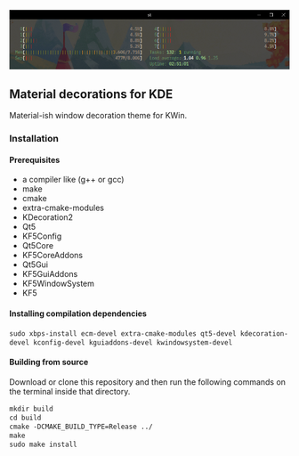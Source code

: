 ![Demo](data/window.png)

## Material decorations for KDE

Material-ish window decoration theme for KWin.

### Installation

#### Prerequisites

* a compiler like (g++ or gcc)
* make
* cmake
* extra-cmake-modules
* KDecoration2
* Qt5
* KF5Config
* Qt5Core
* KF5CoreAddons
* Qt5Gui
* KF5GuiAddons
* KF5WindowSystem
* KF5

#### Installing compilation dependencies

```
sudo xbps-install ecm-devel extra-cmake-modules qt5-devel kdecoration-devel kconfig-devel kguiaddons-devel kwindowsystem-devel
```

#### Building from source

Download or clone this repository and then run the following commands on the terminal inside that directory.

```
mkdir build
cd build
cmake -DCMAKE_BUILD_TYPE=Release ../
make
sudo make install
```
